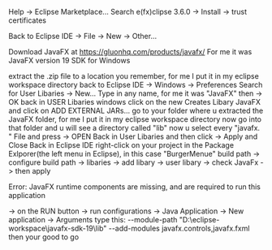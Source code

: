 Help -> Eclipse Marketplace...
Search e(fx)clipse 3.6.0 -> Install
-> trust certificates

Back to Eclipse IDE -> File -> New -> Other...

Download JavaFX at https://gluonhq.com/products/javafx/
For me it was JavaFX version 19 SDK for Windows

extract the .zip file to a location you remember, for me I put it in my eclipse workspace directory
back to Eclipse IDE -> Windows -> Preferences
Search for User Libaries -> New...
Type in any name, for me it was "JavaFX" then -> OK
back in USER Libaries windows click on the new Creates Libary JavaFX and click on ADD EXTERNAL JARs...
go to your folder where u extracted the JavaFX folder, for me I put it in my eclipse workspace directory
now go into that folder and u will see a directory called "lib"
now u select every "javafx. " File and press -> OPEN
Back in User Libaries and then click -> Apply and Close
Back in Eclipse IDE right-click on your project in the Package Exlporer(the left menu in Eclipse), in this case "BurgerMenue"
build path -> configure build path -> libaries -> add libary -> user libary -> check JavaFx -> then apply

Error: JavaFX runtime components are missing, and are required to run this application

-> on the RUN button -> run configurations -> Java Application -> New application -> Arguments type this:
--module-path "D:\eclipse-workspace\javafx-sdk-19\lib" --add-modules javafx.controls,javafx.fxml
then your good to go






